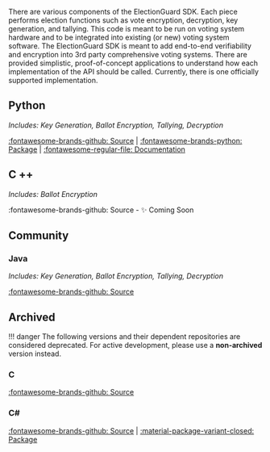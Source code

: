 There are various components of the ElectionGuard SDK. Each piece performs election functions such as vote encryption, decryption, key generation, and tallying. This code is meant to be run on voting system hardware and to be integrated into existing (or new) voting system software. The ElectionGuard SDK is meant to add end-to-end verifiability and encryption into 3rd party comprehensive voting systems. There are provided simplistic, proof-of-concept applications to understand how each implementation of the API should be called. Currently, there is one officially supported implementation.


## Python

_Includes: Key Generation, Ballot Encryption, Tallying, Decryption_

[:fontawesome-brands-github: Source](https://github.com/microsoft/electionguard-python) | [:fontawesome-brands-python: Package](https://pypi.org/project/electionguard/) | [:fontawesome-regular-file: Documentation](https://microsoft.github.io/electionguard-python/)


## C ++
_Includes: Ballot Encryption_

:fontawesome-brands-github: Source - ✨ Coming Soon

## Community

### Java
_Includes: Key Generation, Ballot Encryption, Tallying, Decryption_

[:fontawesome-brands-github: Source](https://github.com/JohnLCaron/electionguard-java)


## Archived

!!! danger 
    The following versions and their dependent repositories are considered deprecated. For active development, please use a **non-archived** version instead.


### C
[:fontawesome-brands-github: Source](https://github.com/microsoft/electionguard-c)

### C# 
[:fontawesome-brands-github: Source](https://github.com/microsoft/electionguard-dotnet) | [:material-package-variant-closed: Package](https://www.nuget.org/packages/ElectionGuard.SDK)

